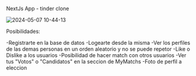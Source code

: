 NextJs App - tinder clone

![2024-05-07 10-44-13](https://github.com/MaxZc7/NextJs-TinderApp/assets/125506170/84ed022f-d777-4bb1-83fd-05f608df4fb3)

Posibilidades:

-Registrarte en la base de datos
-Logearte desde la misma
-Ver los perfiles de las demas personas en un orden aleatorio y no se puede repetor
-Like o Dislike a los usuarios
-Posibilidad de hacer match con otros usuarios
-Ver tus "Votos" o "Candidatos" en la seccion de MyMatchs
-Foto de perfil a eleccion

